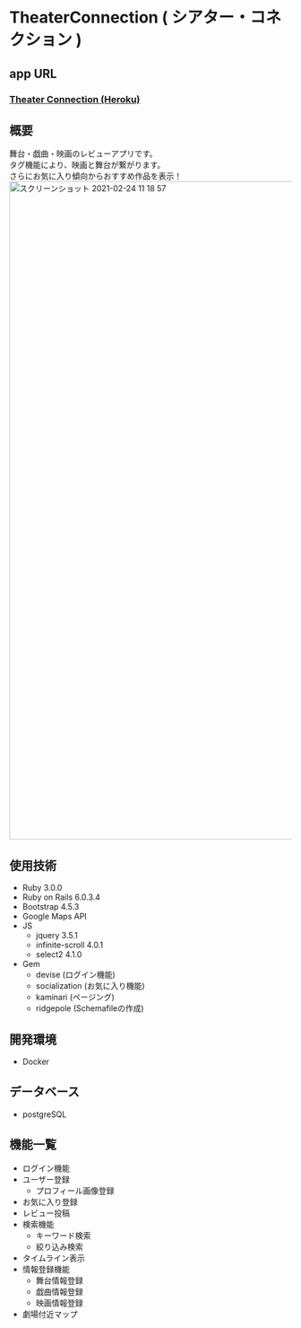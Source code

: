 # TheaterConnection ( シアター・コネクション )

## app URL
### [Theater Connection (Heroku)](https://actor-connection.herokuapp.com)

## 概要
舞台・戯曲・映画のレビューアプリです。<br>
タグ機能により、映画と舞台が繋がります。<br>
さらにお気に入り傾向からおすすめ作品を表示！<br>
<img width="1173" alt="スクリーンショット 2021-02-24 11 18 57" src="https://user-images.githubusercontent.com/70884785/108937820-58ad7e80-7692-11eb-9fa4-c269bb904742.png">

## 使用技術
- Ruby 3.0.0
- Ruby on Rails 6.0.3.4
- Bootstrap 4.5.3
- Google Maps API
- JS
  - jquery 3.5.1
  - infinite-scroll 4.0.1
  - select2 4.1.0
- Gem
  - devise (ログイン機能)
  - socialization (お気に入り機能)
  - kaminari (ページング)
  - ridgepole (Schemafileの作成)

## 開発環境
- Docker

## データベース
- postgreSQL

## 機能一覧
- ログイン機能
- ユーザー登録
  - プロフィール画像登録
- お気に入り登録
- レビュー投稿
- 検索機能
  - キーワード検索
  - 絞り込み検索
- タイムライン表示
- 情報登録機能
  - 舞台情報登録
  - 戯曲情報登録
  - 映画情報登録
- 劇場付近マップ

